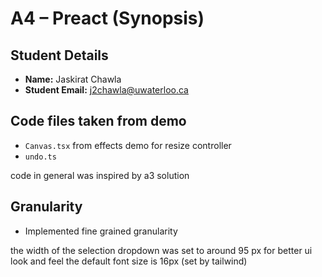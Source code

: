 # A4 – Preact (Synopsis)

## Student Details

- **Name:** Jaskirat Chawla
- **Student Email:** j2chawla@uwaterloo.ca

## Code files taken from demo

- `Canvas.tsx` from effects demo for resize controller
- `undo.ts`

code in general was inspired by a3 solution

## Granularity

- Implemented fine grained granularity

the width of the selection dropdown was set to around 95 px for better ui look and feel
the default font size is 16px (set by tailwind)
